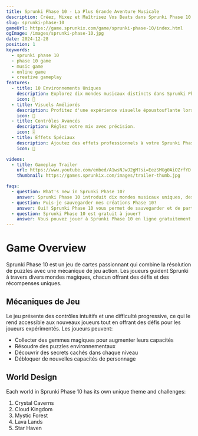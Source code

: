 ```yaml
---
title: Sprunki Phase 10 - La Plus Grande Aventure Musicale
description: Créez, Mixez et Maîtrisez Vos Beats dans Sprunki Phase 10
slug: sprunki-phase-10
gameUrl: https://game.sprunkix.com/game/sprunki-phase-10/index.html
ogImage: /images/sprunki-phase-10.jpg
date: 2024-12-28
position: 1
keywords:
  - sprunki phase 10
  - phase 10 game
  - music game
  - online game
  - creative gameplay 
features:
  - title: 10 Environnements Uniques
    description: Explorez dix mondes musicaux distincts dans Sprunki Phase 10.
    icon: 🎵
  - title: Visuels Améliorés
    description: Profitez d'une expérience visuelle époustouflante lors de la création.
    icon: 🎨
  - title: Contrôles Avancés
    description: Réglez votre mix avec précision.
    icon: 🎚️  
  - title: Effets Spéciaux
    description: Ajoutez des effets professionnels à votre Sprunki Phase 10 mix.
    icon: 💫

videos:
  - title: Gameplay Trailer
    url: https://www.youtube.com/embed/A1wsNJwJ2gM?si=EezSMGg0AiOZrfYD
    thumbnail: https://games.sprunkix.com/images/trailer-thumb.jpg

faqs:
  - question: What's new in Sprunki Phase 10?
    answer: Sprunki Phase 10 introduit dix mondes musicaux uniques, des outils de mélange avancés, une expérience visuelle améliorée et une bibliothèque sonore étendue tout en conservant la ludique intuitive que vous aimez.
  - question: Puis-je sauvegarder mes créations Phase 10?
    answer: Oui! Sprunki Phase 10 vous permet de sauvegarder et de partager vos créations musicales avec la communauté.
  - question: Sprunki Phase 10 est gratuit à jouer?
    answer: Vous pouvez jouer à Sprunki Phase 10 en ligne gratuitement ici sur notre site.
---
```


# Game Overview

Sprunki Phase 10 est un jeu de cartes passionnant qui combine la résolution de puzzles avec une mécanique de jeu action. Les joueurs guident Sprunki à travers divers mondes magiques, chacun offrant des défis et des récompenses uniques.

## Mécaniques de Jeu

Le jeu présente des contrôles intuitifs et une difficulté progressive, ce qui le rend accessible aux nouveaux joueurs tout en offrant des défis pour les joueurs expérimentés. Les joueurs peuvent:

- Collecter des gemmes magiques pour augmenter leurs capacités
- Résoudre des puzzles environnementaux
- Découvrir des secrets cachés dans chaque niveau
- Débloquer de nouvelles capacités de personnage

## World Design

Each world in Sprunki Phase 10 has its own unique theme and challenges:

1. Crystal Caverns
2. Cloud Kingdom
3. Mystic Forest
4. Lava Lands
5. Star Haven